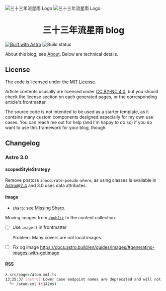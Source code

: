 ![三十三年流星雨 Logo](https://user-images.githubusercontent.com/20166026/203767771-c977f2cb-30da-49a9-8936-761fc4ee3450.svg#gh-dark-mode-only)
![三十三年流星雨 Logo](https://user-images.githubusercontent.com/20166026/203770324-bafac264-f05f-4ce4-b944-d28e5de06e0d.svg#gh-light-mode-only)
<h1 align="center">三十三年流星雨 blog</h1>

[![Built with Astro](https://astro.badg.es/v2/built-with-astro/tiny.svg)](https://astro.build)
![Build status](https://github.com/OverflowCat/blog/actions/workflows/pages.yml/badge.svg)

About this blog, see [About](https://blog.xinshijiededa.men/about/). Below are technical details.

## License

The code is licensed under the [MIT License](/LICENSE).

Article contents ususally are licensed under [CC BY-NC 4.0](https://creativecommons.org/licenses/by-nc-sa/4.0/), but you should check the license section on each generated pages, or the corresponding article's frontmatter.

The source code is not intended to be used as a starter template, as it contains many custom components designed especially for my own use cases. You can reach me out for help (and I'm happy to do so) if you do want to use this framework for your blog, though.

## Changelog

### Astro 3.0

#### scopedStyleStrategy

Remove postcss `inaccurate-pseudo-where`, as using classes is available in Astro@2.4 and 3.0 uses data attributes.

#### Image

- `sharp`: see [Missing Sharp](https://docs.astro.build/en/reference/errors/missing-sharp/).

Moving images from [`/public`](/public/) to the content collection.

- [ ] Use `image()` in frontmatter

  Problem: Many covers are not local images.

- [ ] Fix og image
      https://docs.astro.build/en/guides/images/#generating-images-with-getimage

#### RSS

```sh
λ src/pages/atom.xml.ts
13:25:37 [astro] Lower case endpoint names are deprecated and will not be supported in Astro 4.0. Rename the endpoint get to GET.
  └─ /atom.xml (+142ms)
```
